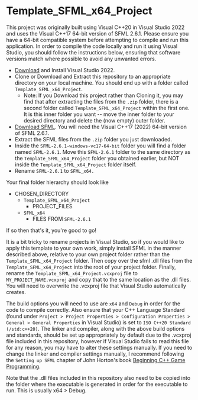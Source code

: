 # Template_SFML_x64_Project

This project was originally built using Visual C++20 in Visual Studio 2022 and uses the Visual C++17 64-bit version of SFML 2.6.1. Please ensure you have a 64-bit compatible system before attempting to compile and run this application.
In order to compile the code locally and run it using Visual Studio, you should follow the instructions below, ensuring that software versions match where possible to avoid any unwanted errors.

 - [Download](https://visualstudio.microsoft.com/vs/) and Install Visual Studio 2022.
 - Clone or Download and Extract this repository to an appropriate directory on your local machine. You should end up with a folder called ``Template_SFML_x64_Project``.
   - Note: If you Download this project rather than Cloning it, you may find that after extracting the files from the ``.zip`` folder, there is a second folder called ``Template_SFML_x64_Project`` within the first one. It is this inner folder you want -- move the inner folder to your desired directory and delete the (now empty) outer folder.
 - [Download SFML](https://www.sfml-dev.org/download/sfml/2.6.1/). You will need the Visual C++17 (2022) 64-bit version of SFML 2.6.1.
 - Extract the SFML files from the ``.zip`` folder you just downloaded.
 - Inside the ``SFML-2.6.1-windows-vc17-64-bit`` folder you will find a folder named ``SFML-2.6.1``. Move this ``SFML-2.6.1`` folder to the same directory as the ``Template_SFML_x64_Project`` folder you obtained earlier, but NOT inside the ``Template_SFML_x64_Project`` folder itself.
 - Rename ``SFML-2.6.1`` to ``SFML_x64.``

Your final folder hierarchy should look like

 - CHOSEN_DIRECTORY
   - ``Template_SFML_x64_Project``
     - PROJECT_FILES
   - ``SFML_x64``
     - FILES FROM ``SFML-2.6.1``

If so then that's it, you're good to go! 

It is a bit tricky to rename projects in Visual Studio, so if you would like to apply this template to your own work, simply install SFML in the manner described above, relative to your own project folder rather than the ``Template_SFML_x64_Project`` folder. 
Then copy over the sfml .dll files from the ``Template_SFML_x64_Project`` into the root of your project folder. 
Finally, rename the ``Template_SFML_x64_Project.vcxproj`` file to ``MY_PROJECT_NAME.vcxproj`` and copy that to the same location as the .dll files. 
You will need to overwrite the .vcxproj file that Visual Studio automatically creates.

The build options you will need to use are ``x64`` and ``Debug`` in order for the code to compile correctly. Also ensure that your C++ Language Standard (found under ``Project > Project Properties > Configuration Properties > General > General Properties`` in Visual Studio) is set to ``ISO C++20 Standard (/std:c++20)``.
The linker and compiler, along with the above build options and standards, should be set up appropriately by default due to the .vcxproj file included in this repository, however if Visual Studio fails to read this file for any reason, you may have to alter these settings manually. 
If you need to change the linker and compiler settings manually, I recommend following the ``Setting up SFML`` chapter of John Horton's book [Beginning C++ Game Programming](https://subscription.packtpub.com/search?query=beginning%20c%2020%20game%20programming).

Note that the .dll files included in this repository also need to be copied into the folder where the executable is generated in order for the executable to run. This is usually x64 > Debug.

